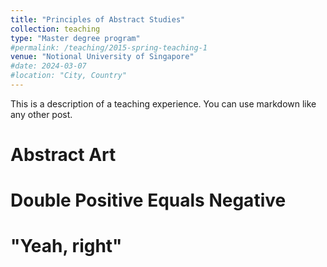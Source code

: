 ```yaml
---
title: "Principles of Abstract Studies"
collection: teaching
type: "Master degree program"
#permalink: /teaching/2015-spring-teaching-1
venue: "Notional University of Singapore"
#date: 2024-03-07
#location: "City, Country"
---
```


This is a description of a teaching experience. You can use markdown like any other post.

Abstract Art
======

Double Positive Equals Negative
======

"Yeah, right"
======
